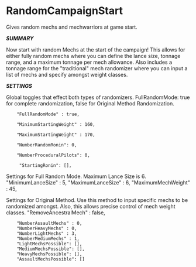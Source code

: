 # RandomCampaignStart
Gives random mechs and mechwarriors at game start.

***SUMMARY***

Now start with random Mechs at the start of the campaign! This allows for either fully random mechs where you can define the lance size,
tonnage range, and a maximum tonnage per mech allowance. Also includes a tonnage range for the "traditional" mech randomizer where you
can input a list of mechs and specify amongst weight classes. 

***SETTINGS***

Global toggles that effect both types of randomizers. FullRandomMode: true for complete randomization, false for Original 
Method Randomization.

		"FullRandomMode" : true,
		
		"MinimumStartingWeight" : 160,
		
    	"MaximumStartingWeight" : 170,
		
		"NumberRandomRonin": 0,
		
    	"NumberProceduralPilots": 0,
	
   		 "StartingRonin": [],
		
		

Settings for Full Random Mode. Maximum Lance Size is 6.
    	"MinimumLanceSize" : 5,
		"MaximumLanceSize" : 6,
		"MaximumMechWeight" : 45,
		
Settings for Original Method. Use this method to input specific mechs to be randomized amongst. Also, this allows
precise control of mech weight classes.	
		"RemoveAncestralMech" : false,		
		
		"NumberAssaultMechs" : 0,
		"NumberHeavyMechs" : 0,
		"NumberLightMechs" : 3,
    	"NumberMediumMechs" : 1,
		"LightMechsPossible": [],
		"MediumMechsPossible": [],
		"HeavyMechsPossible": [],
		"AssaultMechsPossible": []
